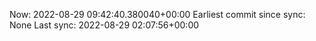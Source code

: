 Now: 2022-08-29 09:42:40.380040+00:00 Earliest commit since sync: None Last sync: 2022-08-29 02:07:56+00:00
